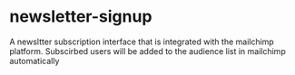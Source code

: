 # newsletter-signup
A newsltter subscription interface that is integrated with the mailchimp platform. Subscirbed users will be added to the audience list in mailchimp automatically
